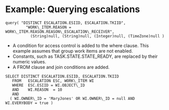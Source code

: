<!-- image -->

# Example: Querying escalations

```
query( "DISTINCT ESCALATION.ESIID, ESCALATION.TKIID", 
         "WORK\_ITEM.REASON = WORK\_ITEM.REASON.REASON\_ESCALATION\_RECEIVER",  
           (String)null, (String)null, (Integer)null, (TimeZone)null )
```

- A condition for access control is added to the where clause. This example
assumes that group work items are not enabled.
- Constants, such as TASK.STATE.STATE\_READY, are replaced
by their numeric values.
- A FROM clause and join conditions are added.

```
SELECT DISTINCT ESCALATION.ESIID, ESCALATION.TKIID
   FROM   ESCALATION ESC, WORK\_ITEM WI 
   WHERE  ESC.ESIID = WI.OBJECT\_ID
   AND    WI.REASON  = 10                                 
   AND  
  ( WI.OWNER\_ID = 'MaryJones' OR WI.OWNER\_ID = null AND  WI.EVERYBODY = true )
```
